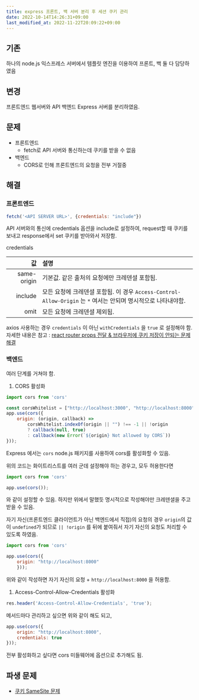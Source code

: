 ```yaml
---
title: express 프론트, 백 서버 분리 후 세션 쿠키 관리
date: 2022-10-14T14:26:31+09:00
last_modified_at: 2022-11-22T20:09:22+09:00
---
```

## 기존

하나의 node.js 익스프레스 서버에서 템플릿 엔진을 이용하여 프론트, 백 둘 다 담당하였음

## 변경

프론트엔드 웹서버와 API 백엔드 Express 서버를 분리하였음.

## 문제

- 프론트엔드
	- fetch로 API 서버와 통신하는데 쿠키를 받을 수 없음
- 백엔드
	- CORS로 인해 프론트엔드의 요청을 전부 거절중

## 해결

### 프론트엔드

```js
fetch('<API SERVER URL>', {credentials: "include"})
```

API 서버와의 통신에 credentials 옵션을 include로 설정하여, request할 때 쿠키를 보내고 response에서 set 쿠키를 받아와서 저장함.

credentials

값 | 설명
--:|:--
same-origin|기본값. 같은 출처의 요청에만 크레덴셜 포함됨.
include|모든 요청에 크레덴셜 포함됨. 이 경우 `Access-Control-Allow-Origin` 는 `*` 여서는 안되며 명시적으로 나타내야함.
omit|모든 요청에 크레덴셜 제외됨.

axios 사용하는 경우 `credentials` 이 아닌 `withCredentials` 을 `true` 로 설정해야 함. 자세한 내용은 참고 : [react router props 전달 & 브라우저에 쿠키 저장이 안되는 문제 해결](https://velog.io/@yhe228/react-router-props-axios-cookie-get-set)

### 백엔드

여러 단계를 거쳐야 함.

1. CORS 활성화

```js
import cors from 'cors'

const corsWhitelist = ["http://localhost:3000", "http://localhost:8000"]
app.use(cors({
	origin: (origin, callback) =>
		corsWhitelist.indexOf(origin || "") !== -1 || !origin
		? callback(null, true)
		: callback(new Error(`${origin} Not allowed by CORS`))
}));
```

Express 에서는 `cors` node.js 패키지를 사용하여 cors를 활성화할 수 있음.

위의 코드는 화이트리스트를 여러 군데 설정해야 하는 경우고, 모두 허용한다면

```js
import cors from 'cors'

app.use(cors());
```

와 같이 설정할 수 있음. 하지만 위에서 말했듯 명시적으로 작성해야만 크레덴셜을 주고 받을 수 있음.

자기 자신(프론트엔드 클라이언트가 아닌 백엔드에서 직접)의 요청의 경우 `origin`의 값이 `undefined`가 되므로 `|| !origin` 를 뒤에 붙여줘서 자기 자신의 요청도 처리할 수 있도록 하였음.

```js
import cors from 'cors'

app.use(cors({
	origin: "http://localhost:8000" 
	}));
```

위와 같이 작성하면 자기 자신의 요청 + `http://localhost:8000` 을 허용함.

1. Access-Control-Allow-Credentials 활성화

```js
res.header('Access-Control-Allow-Credentials', 'true');
```

메서드마다 관리하고 싶으면 위와 같이 해도 되고,

```js
app.use(cors({
	origin: "http://localhost:8000",
	credentials: true
}));
```

전부 활성화하고 싶다면 cors 미들웨어에 옵션으로 추가해도 됨.

## 파생 문제

- [쿠키 SameSite 문제](쿠키%20SameSite%20문제.md)